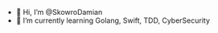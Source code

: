 - 👋 Hi, I’m @SkowroDamian
- 🌱 I’m currently learning Golang, Swift, TDD, CyberSecurity


<!---
SkowroDamian/SkowroDamian is a ✨ special ✨ repository because its `README.md` (this file) appears on your GitHub profile.
You can click the Preview link to take a look at your changes.
--->
